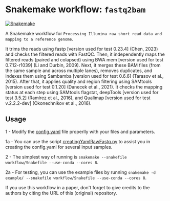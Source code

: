 # Snakemake workflow: `fastq2bam`

[![Snakemake](https://img.shields.io/badge/snakemake-≥6.1.0-brightgreen.svg)](https://snakemake.github.io)


A Snakemake workflow for `Processing Illumina raw short read data and mapping to a reference genome`.


It trims the reads using fastp [version used for test 0.23.4] (Chen, 2023) and checks the filtered reads with FastQC. Then, it independently maps the filtered reads (paired and colapsed) using BWA mem  [version used for test 0.7.12-r1039] (Li and Durbin, 2009). Next, it merges these BAM files (from the same sample and across multiple lanes), removes duplicates, and indexes them using Sambamba  [version used for test 0.6.6] (Tarasov et al., 2015). After that, it applies quality and region filtering using SAMtools [version used for test 0.1.20] (Danecek et al., 2021). It checks the mapping status at each step using SAMtools flagstat, deepTools  [version used for test 3.5.2] (Ramírez et al., 2016), and Qualimap  [version used for test v.2.2.2-dev] (Okonechnikov et al., 2016).



## Usage

1 - Modify the [config.yaml](https://github.com/ffertrindade/fastq2bam/blob/main/config/config.yaml) file properlly with your files and parameters.

1a - You can use the script [creatingYamlRawFastq.py](https://github.com/ffertrindade/fastq2bam/blob/main/scripts/creatingYamlRawFastq.py) to assist you in creating the config.yaml for several input samples.

2 - The simplest way of running is `snakemake --snakefile workflow/Snakefile --use-conda --cores 8`.

2a - For testing, you can use the example files by running `snakemake -d example/ --snakefile workflow/Snakefile --use-conda --cores 8`.


If you use this workflow in a paper, don't forget to give credits to the authors by citing the URL of this (original) repository.
